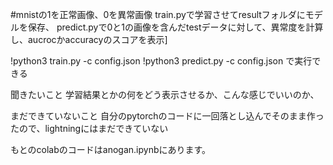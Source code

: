 #mnistの1を正常画像、0を異常画像
train.pyで学習させてresultフォルダにモデルを保存、
predict.pyで0と1の画像を含んだtestデータに対して、異常度を計算し、aucrocかaccuracyのスコアを表示]

!python3 train.py -c config.json
!python3 predict.py -c config.json
で実行できる

聞きたいこと
学習結果とかの何をどう表示させるか、こんな感じでいいのか、

まだできていないこと
自分のpytorchのコードに一回落とし込んでそのまま作ったので、lightningにはまだできていない

もとのcolabのコードはanogan.ipynbにあります。
